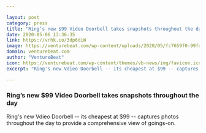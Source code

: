 ```yaml
---

layout: post
category: press
title: "Ring’s new $99 Video Doorbell takes snapshots throughout the day"
date: 2020-05-06 13:36:35
link: https://vrhk.co/3dp6diW
image: https://venturebeat.com/wp-content/uploads/2020/05/fc7659f0-99fd-49da-8d56-340aa5357a60-e1588738459858.png?w=1200&strip=all
domain: venturebeat.com
author: "VentureBeat"
icon: https://venturebeat.com/wp-content/themes/vb-news/img/favicon.ico
excerpt: "Ring's new Vdieo Doorbell -- its cheapest at $99 -- captures photos throughout the day to provide a comprehensive view of goings-on."

---
```


### Ring’s new $99 Video Doorbell takes snapshots throughout the day

Ring's new Vdieo Doorbell -- its cheapest at $99 -- captures photos throughout the day to provide a comprehensive view of goings-on.